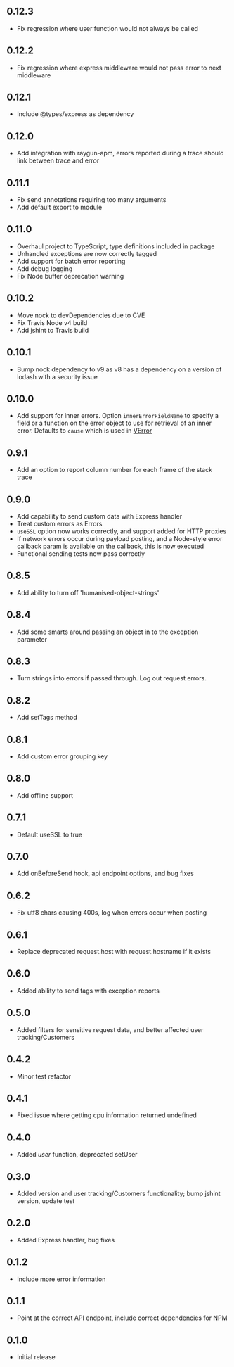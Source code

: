## 0.12.3
- Fix regression where user function would not always be called

## 0.12.2
- Fix regression where express middleware would not pass error to next middleware

## 0.12.1
- Include @types/express as dependency

## 0.12.0
- Add integration with raygun-apm, errors reported during a trace should link between trace and error

## 0.11.1
- Fix send annotations requiring too many arguments
- Add default export to module

## 0.11.0
- Overhaul project to TypeScript, type definitions included in package
- Unhandled exceptions are now correctly tagged
- Add support for batch error reporting
- Add debug logging
- Fix Node buffer deprecation warning

## 0.10.2
- Move nock to devDependencies due to CVE
- Fix Travis Node v4 build
- Add jshint to Travis build

## 0.10.1
- Bump nock dependency to v9 as v8 has a dependency on a version of lodash with a security issue

## 0.10.0
- Add support for inner errors. Option `innerErrorFieldName` to specify a field or a function on the error object to use for retrieval of an inner error. Defaults to `cause` which is used in [VError](https://github.com/joyent/node-verror)

## 0.9.1

- Add an option to report column number for each frame of the stack trace

## 0.9.0

- Add capability to send custom data with Express handler
- Treat custom errors as Errors
- `useSSL` option now works correctly, and support added for HTTP proxies
- If network errors occur during payload posting, and a Node-style error callback param is available on the callback, this is now executed
- Functional sending tests now pass correctly

## 0.8.5

- Add ability to turn off 'humanised-object-strings'

## 0.8.4
- Add some smarts around passing an object in to the exception parameter

## 0.8.3
- Turn strings into errors if passed through. Log out request errors.

## 0.8.2
- Add setTags method

## 0.8.1
- Add custom error grouping key

## 0.8.0
- Add offline support

## 0.7.1
- Default useSSL to true

## 0.7.0
- Add onBeforeSend hook, api endpoint options, and bug fixes

## 0.6.2
- Fix utf8 chars causing 400s, log when errors occur when posting

## 0.6.1
- Replace deprecated request.host with request.hostname if it exists

## 0.6.0
- Added ability to send tags with exception reports

## 0.5.0
- Added filters for sensitive request data, and better affected user tracking/Customers

## 0.4.2
- Minor test refactor

## 0.4.1
- Fixed issue where getting cpu information returned undefined

## 0.4.0
- Added *user* function, deprecated setUser

## 0.3.0
- Added version and user tracking/Customers functionality; bump jshint version, update test

## 0.2.0
- Added Express handler, bug fixes

## 0.1.2
- Include more error information

## 0.1.1
- Point at the correct API endpoint, include correct dependencies for NPM

## 0.1.0
- Initial release
